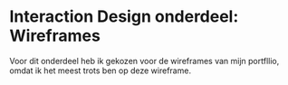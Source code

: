 # Interaction Design onderdeel: **Wireframes**

Voor dit onderdeel heb ik gekozen voor de wireframes van mijn portfllio, omdat ik het meest trots ben op deze wireframe.